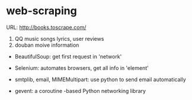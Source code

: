 # web-scraping

URL: http://books.toscrape.com/

1. QQ music songs lyrics, user reviews
2. douban moive information 



- BeautifulSoup: get first request in 'network'

- Selenium: automates browsers, get all info in 'element'

- smtplib, email, MIMEMultipart: use python to send email automatically

- gevent:  a coroutine -based Python networking library 
